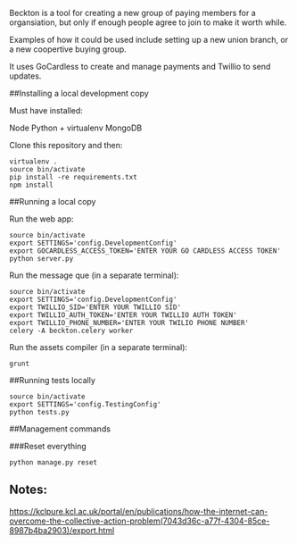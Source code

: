 Beckton is a tool for creating a new group of paying members for a organsiation, but only if enough people agree to join to make it worth while.

Examples of how it could be used include setting up a new union branch, or a new coopertive buying group.

It uses GoCardless to create and manage payments and Twillio to send updates.


##Installing a local development copy

Must have installed:

Node
Python + virtualenv
MongoDB


Clone this repository and then:

```
virtualenv .
source bin/activate
pip install -re requirements.txt
npm install
```


##Running a local copy

Run the web app:

```
source bin/activate
export SETTINGS='config.DevelopmentConfig'
export GOCARDLESS_ACCESS_TOKEN='ENTER YOUR GO CARDLESS ACCESS TOKEN'
python server.py
```

Run the message que (in a separate terminal):
```
source bin/activate
export SETTINGS='config.DevelopmentConfig'
export TWILLIO_SID='ENTER YOUR TWILLIO SID'
export TWILLIO_AUTH_TOKEN='ENTER YOUR TWILLIO AUTH TOKEN'
export TWILLIO_PHONE_NUMBER='ENTER YOUR TWILIO PHONE NUMBER'
celery -A beckton.celery worker
```

Run the assets compiler (in a separate terminal):

```
grunt
```

##Running tests locally

```
source bin/activate
export SETTINGS='config.TestingConfig'
python tests.py
```

##Management commands

###Reset everything
```
python manage.py reset
```

## Notes:
https://kclpure.kcl.ac.uk/portal/en/publications/how-the-internet-can-overcome-the-collective-action-problem(7043d36c-a77f-4304-85ce-8987b4ba2903)/export.html